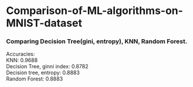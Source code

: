 # Comparison-of-ML-algorithms-on-MNIST-dataset
 
### Comparing Decision Tree(gini, entropy), KNN, Random Forest.

Accuracies: \
KNN: 0.9688 \
Decision Tree, ginni index: 0.8782 \
Decision tree, entropy: 0.8883 \
Random Forest: 0.8883
